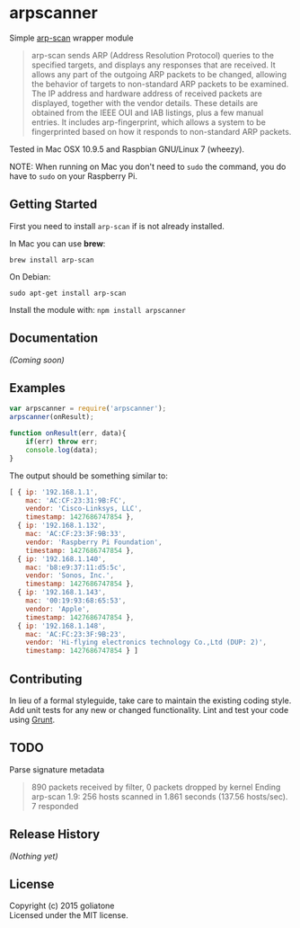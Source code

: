 # arpscanner

Simple [arp-scan][arp-scan] wrapper module

>arp-scan sends ARP (Address Resolution Protocol) queries to the specified targets, and displays any responses that are received. It allows any part of the outgoing ARP packets to be changed, allowing the behavior of targets to non-standard ARP packets to be examined. The IP address and hardware address of received packets are displayed, together with the vendor details. These details are obtained from the IEEE OUI and IAB listings, plus a few manual entries. It includes arp-fingerprint, which allows a system to be fingerprinted based on how it responds to non-standard ARP packets.

[arp-scan]: http://linux.die.net/man/1/arp-scan

Tested in Mac OSX 10.9.5 and Raspbian GNU/Linux 7 (wheezy).

NOTE:
When running on Mac you don't need to `sudo` the command, you do have to `sudo` on your Raspberry Pi.

## Getting Started
First you need to install `arp-scan` if is not already installed.

In Mac you can use **brew**:
```
brew install arp-scan
```

On Debian:
```
sudo apt-get install arp-scan
```

Install the module with: `npm install arpscanner`



## Documentation
_(Coming soon)_

## Examples


```javascript
var arpscanner = require('arpscanner');
arpscanner(onResult);

function onResult(err, data){
    if(err) throw err;
    console.log(data);
}
```

The output should be something similar to:

```javascript
[ { ip: '192.168.1.1',
    mac: 'AC:CF:23:31:9B:FC',
    vendor: 'Cisco-Linksys, LLC',
    timestamp: 1427686747854 },
  { ip: '192.168.1.132',
    mac: 'AC:CF:23:3F:9B:33',
    vendor: 'Raspberry Pi Foundation',
    timestamp: 1427686747854 },
  { ip: '192.168.1.140',
    mac: 'b8:e9:37:11:d5:5c',
    vendor: 'Sonos, Inc.',
    timestamp: 1427686747854 },
  { ip: '192.168.1.143',
    mac: '00:19:93:68:65:53',
    vendor: 'Apple',
    timestamp: 1427686747854 },
  { ip: '192.168.1.148',
    mac: 'AC:FC:23:3F:9B:23',
    vendor: 'Hi-flying electronics technology Co.,Ltd (DUP: 2)',
    timestamp: 1427686747854 } ]
```

## Contributing
In lieu of a formal styleguide, take care to maintain the existing coding style. Add unit tests for any new or changed functionality. Lint and test your code using [Grunt](http://gruntjs.com/).


## TODO
Parse signature metadata

>890 packets received by filter, 0 packets dropped by kernel
Ending arp-scan 1.9: 256 hosts scanned in 1.861 seconds (137.56 hosts/sec). 7 responded

## Release History
_(Nothing yet)_

## License
Copyright (c) 2015 goliatone  
Licensed under the MIT license.
